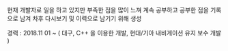 현재 개발자로 일을 하고 있지만 부족한 점을 많이 느껴 계속 공부하고 공부한 점을 기록으로 남겨 차후 다시보기 및 이력으로 남기기 위해 생성

경력 : 2018.11 01 ~ ( 대구, C++ 을 이용한 개발, 현대/기아 내비게이션 유지 보수 개발 )
